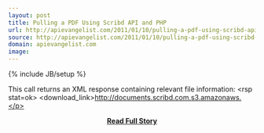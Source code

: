 ```yaml
---
layout: post
title: Pulling a PDF Using Scribd API and PHP
url: http://apievangelist.com/2011/01/10/pulling-a-pdf-using-scribd-api/
source: http://apievangelist.com/2011/01/10/pulling-a-pdf-using-scribd-api/
domain: apievangelist.com
image: 
---
```

{% include JB/setup %}<p>This call returns an XML response containing relevant file information:
&lt;rsp stat=ok&gt;
&lt;download_link&gt;http://documents.scribd.com.s3.amazonaws.</p>
<center><p><a href="http://apievangelist.com/2011/01/10/pulling-a-pdf-using-scribd-api/" style='padding:25px; font-sze:18px; font-weight: bold;'>Read Full Story</a></p></center>
